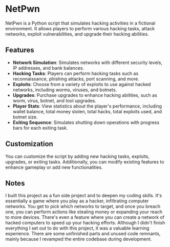 # NetPwn

NetPwn is a Python script that simulates hacking activities in a fictional environment. 
It allows players to perform various hacking tasks, attack networks, exploit vulnerabilities, and upgrade their hacking abilities.

## Features

- **Network Simulation**: Simulates networks with different security levels, IP addresses, and bank balances.
- **Hacking Tasks**: Players can perform hacking tasks such as reconnaissance, phishing attacks, port scanning, and more.
- **Exploits**: Choose from a variety of exploits to use against hacked networks, including worms, viruses, and botnets.
- **Upgrades**: Purchase upgrades to enhance hacking abilities, such as worm, virus, botnet, and tool upgrades.
- **Player Stats**: View statistics about the player's performance, including wallet balance, total money stolen, total hacks, total exploits used, and botnet size.
- **Exiting Sequence**: Simulates shutting down operations with progress bars for each exiting task.

## Customization

You can customize the script by adding new hacking tasks, exploits, upgrades, or exiting tasks. Additionally, you can modify existing features to enhance gameplay or add new functionalities.

## Notes

I built this project as a fun side project and to deepen my coding skills. It's essentially a game where you play as a hacker, infiltrating computer networks. You get to pick which networks to target, and once you breach one, you can perform actions like stealing money or expanding your reach to more devices. There's even a feature where you can create a network of hacked computers to speed up your hacking efforts. Although I didn't finish everything I set out to do with this project, it was a valuable learning experience. There are some unfinished parts and unused code remnants, mainly because I revamped the entire codebase during development.
